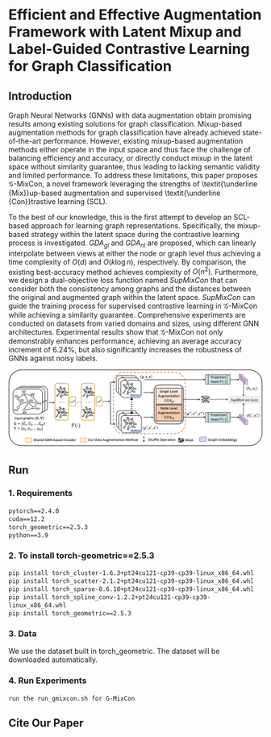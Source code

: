 # Efficient and Effective Augmentation Framework with Latent Mixup and Label-Guided Contrastive Learning for Graph Classification
## Introduction
Graph Neural Networks (GNNs) with data augmentation obtain promising results among existing solutions for graph classification. Mixup-based augmentation methods for graph classification have already achieved state-of-the-art performance. However, existing mixup-based augmentation methods either operate in the input space and thus face the challenge of balancing efficiency and accuracy, or directly conduct mixup in the latent space without similarity guarantee, thus leading to lacking semantic validity and limited performance. To address these limitations, this paper proposes $\mathcal{G}$-MixCon, a novel framework leveraging the strengths of \textit{\underline {Mix}}up-based augmentation and supervised \textit{\underline {Con}}trastive learning (SCL). 

To the best of our knowledge, this is the first attempt to develop an SCL-based approach for learning graph representations. Specifically, the mixup-based strategy within the latent space during the contrastive learning process is investigated. $GDA_{gl}$ and $GDA_{nl}$ are proposed, which can linearly interpolate between views at either the node or graph level thus achieving a time complexity of $O(d)$ and $O(k\log n)$, respectively. By comparison, the existing best-accuracy method achieves complexity of $O(n^2)$. Furthermore, we design a dual-objective loss function named $SupMixCon$ that can consider both the consistency among graphs and the distances between the original and augmented graph within the latent space. $SupMixCon$ can guide the training process for supervised contrastive learning in $\mathcal{G}$-MixCon while achieving a similarity guarantee. Comprehensive experiments are conducted on datasets from varied domains and sizes, using different GNN architectures. Experimental results show that $\mathcal{G}$-MixCon not only demonstrably enhances performance, achieving an average accuracy increment of 6.24\%, but also significantly increases the robustness of GNNs against noisy labels. 

![framework](./img/framework.png)

## Run
### 1. Requirements
```
pytorch==2.4.0
cuda==12.2
torch_geometric==2.5.3
python==3.9
```
### 2. To install torch-geometric==2.5.3
```
pip install torch_cluster-1.6.3+pt24cu121-cp39-cp39-linux_x86_64.whl
pip install torch_scatter-2.1.2+pt24cu121-cp39-cp39-linux_x86_64.whl
pip install torch_sparse-0.6.18+pt24cu121-cp39-cp39-linux_x86_64.whl
pip install torch_spline_conv-1.2.2+pt24cu121-cp39-cp39-linux_x86_64.whl
pip install torch_geometric==2.5.3
```

### 3. Data 
We use the dataset built in torch_geometric. The dataset will be downloaded automatically.

### 4. Run Experiments
```
run the run_gmixcon.sh for G-MixCon
```

## Cite Our Paper


